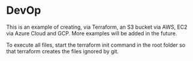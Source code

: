 # DevOp
This is an example of creating, via Terraform, an S3 bucket via AWS, EC2 via Azure Cloud and GCP. More examples will be added in the future.

To execute all files, start the terraform init command in the root folder so that terraform creates the files ignored by git.